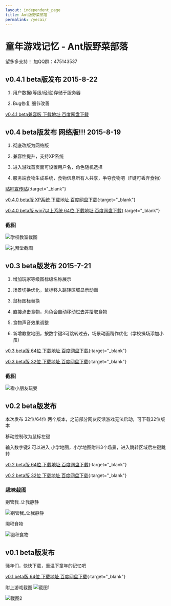 ```yaml
---
layout: independent_page
title: Ant版野菜部落
permalink: /yecai/
---
```


# 童年游戏记忆 - Ant版野菜部落

望多多支持！ 加QQ群：475143537

## v0.4.1 beta版发布 2015-8-22

1. 用户数据(等级/经验)存储于服务器

2. Bug修复 细节改善

[v0.4.1 beta兼容版 下载地址 百度网盘下载](http://pan.baidu.com/s/1dDsEFLZ)


## v0.4 beta版发布 网络版!!! 2015-8-19

1. 彻底改版为网络版

2. 兼容性提升，支持XP系统

3. 进入游戏首页面可设置用户名，角色随机选择

4. 服务端食物生成系统，食物信息所有人共享，争夺食物吧（F键可丢弃食物）

[贴吧宣传贴](http://tieba.baidu.com/p/3980236576){:target="_blank"}

[v0.4.0 beta版 XP系统 下载地址 百度网盘下载](http://pan.baidu.com/s/1pJ89icj){:target="_blank"}

[v0.4.0 beta版 win7以上系统 64位 下载地址 百度网盘下载](http://pan.baidu.com/s/1sjHs6TZ){:target="_blank"}

### 截图

![学校教室截图](http://7xk402.com1.z0.glb.clouddn.com/blog_v_0_4_0_school.png)

![礼拜堂截图](http://7xk402.com1.z0.glb.clouddn.com/blog_v_0_4_0_church.png)

## v0.3 beta版发布 2015-7-21

1. 增加玩家等级图标级名称展示

2. 场景切换优化，鼠标移入跳转区域显示动画

3. 鼠标图标替换

4. 直接点击食物，角色会自动移动过去并拾取食物

5. 食物声音效果调整

6. 新增教堂地图，按数字键3可跳转过去，场景动画稍作优化（学校操场添加小孩）

[v0.3 beta版 64位 下载地址 百度网盘下载](http://pan.baidu.com/s/1sjE8D2l){:target="_blank"}

[v0.3 beta版 32位 下载地址 百度网盘下载](http://pan.baidu.com/s/1sjC6JA9){:target="_blank"}

### 截图

![看小朋友玩耍](http://7xk402.com1.z0.glb.clouddn.com/blog_v_0_3_01.png)

## v0.2 beta版发布

本次发布 32位/64位 两个版本，之前部分网友反馈游戏无法启动，可下载32位版本

移动控制改为鼠标左键

输入数字键2 可以进入 小学地图，小学地图附带3个场景，进入跳转区域后左键跳转

[v0.2 beta版 64位 下载地址 百度网盘下载](http://pan.baidu.com/s/1i38dnM1){:target="_blank"}

[v0.2 beta版 32位 下载地址 百度网盘下载](http://pan.baidu.com/s/1hqzrMp2){:target="_blank"}

### 趣味截图

别管我_让我静静

![别管我_让我静静](http://7xk402.com1.z0.glb.clouddn.com/blog_v_0_2_funny_01.jpg)

囤积食物

![囤积食物](http://7xk402.com1.z0.glb.clouddn.com/blog_v_0_2_funny_02.png)

## v0.1 beta版发布

骚年们，快快下载，重温下童年的记忆吧

[v0.1 beta版 64位 下载地址 百度网盘下载](http://pan.baidu.com/s/1pJxH4kN){:target="_blank"}

附上游戏截图
![截图1](http://7xk402.com1.z0.glb.clouddn.com/blog_v_0_1_play_screen_01.png)

![截图2](http://7xk402.com1.z0.glb.clouddn.com/blog_v_0_1_play_screen_02.png)

